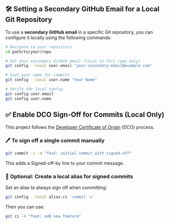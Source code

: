 ## 🛠️ Setting a Secondary GitHub Email for a Local Git Repository

To use a **secondary GitHub email** in a specific Git repository, you can configure it locally using the following commands:

```bash
# Navigate to your repository
cd path/to/your/repo

# Set your secondary GitHub email (local to this repo only)
git config --local user.email "your-secondary-email@example.com"

# Sset your name for commits
git config --local user.name "Your Name"

# Verify the local config
git config user.email
git config user.name
```

## ✅ Enable DCO Sign-Off for Commits (Local Only)

This project follows the [Developer Certificate of Origin](https://developercertificate.org) (DCO) process.

### 🖊️ To sign off a single commit manually

```bash
git commit -s -m "feat: initial commit with signed-off"
```

This adds a Signed-off-by line to your commit message.

### 🔁 Optional: Create a local alias for signed commits

Set an alias to always sign off when committing:

```bash
git config --local alias.ci 'commit -s'
```

Then you can use:

```bash
git ci -m "feat: add new feature"
```
